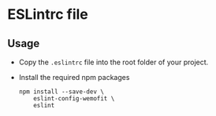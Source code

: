# ESLintrc file

## Usage

- Copy the `.eslintrc` file into the root folder of your project.
- Install the required npm packages

    ```
    npm install --save-dev \
        eslint-config-wemofit \
        eslint
    ```
